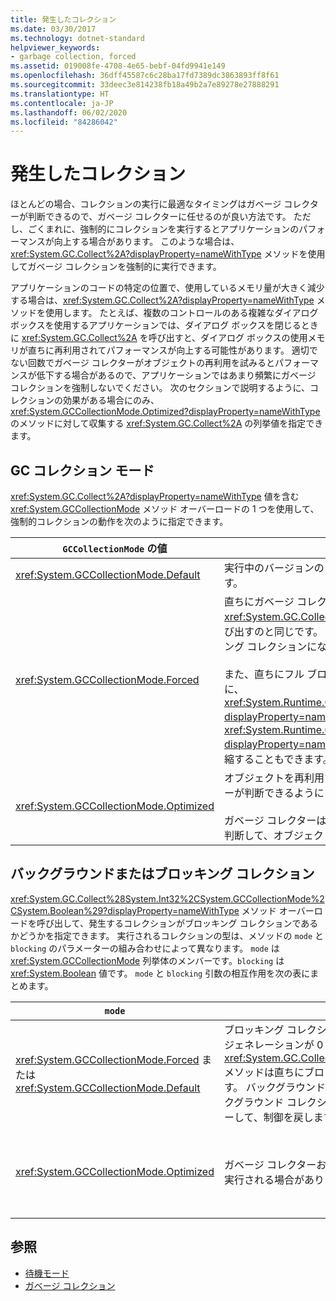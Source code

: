 ```yaml
---
title: 発生したコレクション
ms.date: 03/30/2017
ms.technology: dotnet-standard
helpviewer_keywords:
- garbage collection, forced
ms.assetid: 019008fe-4708-4e65-bebf-04fd9941e149
ms.openlocfilehash: 36dff45587c6c28ba17fd7389dc3863893ff8f61
ms.sourcegitcommit: 33deec3e814238fb18a49b2a7e89278e27888291
ms.translationtype: HT
ms.contentlocale: ja-JP
ms.lasthandoff: 06/02/2020
ms.locfileid: "84286042"
---
```

# <a name="induced-collections"></a>発生したコレクション
ほとんどの場合、コレクションの実行に最適なタイミングはガベージ コレクターが判断できるので、ガベージ コレクターに任せるのが良い方法です。 ただし、ごくまれに、強制的にコレクションを実行するとアプリケーションのパフォーマンスが向上する場合があります。 このような場合は、<xref:System.GC.Collect%2A?displayProperty=nameWithType> メソッドを使用してガベージ コレクションを強制的に実行できます。  
  
 アプリケーションのコードの特定の位置で、使用しているメモリ量が大きく減少する場合は、<xref:System.GC.Collect%2A?displayProperty=nameWithType> メソッドを使用します。 たとえば、複数のコントロールのある複雑なダイアログ ボックスを使用するアプリケーションでは、ダイアログ ボックスを閉じるときに <xref:System.GC.Collect%2A> を呼び出すと、ダイアログ ボックスの使用メモリが直ちに再利用されてパフォーマンスが向上する可能性があります。 適切でない回数でガベージ コレクターがオブジェクトの再利用を試みるとパフォーマンスが低下する場合があるので、アプリケーションではあまり頻繁にガベージ コレクションを強制しないでください。 次のセクションで説明するように、コレクションの効果がある場合にのみ、<xref:System.GCCollectionMode.Optimized?displayProperty=nameWithType> のメソッドに対して収集する <xref:System.GC.Collect%2A> の列挙値を指定できます。  
  
## <a name="gc-collection-mode"></a>GC コレクション モード  
 <xref:System.GC.Collect%2A?displayProperty=nameWithType> 値を含む <xref:System.GCCollectionMode> メソッド オーバーロードの 1 つを使用して、強制的コレクションの動作を次のように指定できます。  
  
|`GCCollectionMode` の値|[説明]|  
|------------------------------|-----------------|  
|<xref:System.GCCollectionMode.Default>|実行中のバージョンの .NET の既定のガベージ コレクション設定を使用します。|  
|<xref:System.GCCollectionMode.Forced>|直ちにガベージ コレクションを強制的に実行します。 これは、<xref:System.GC.Collect?displayProperty=nameWithType> オーバーロードを呼び出すのと同じです。 結果として、すべてのジェネレーションのフル ブロッキング コレクションになります。<br /><br /> また、直ちにフル ブロッキング ガベージ コレクションを強制的に実行する前に、<xref:System.Runtime.GCSettings.LargeObjectHeapCompactionMode%2A?displayProperty=nameWithType> プロパティを <xref:System.Runtime.GCLargeObjectHeapCompactionMode.CompactOnce?displayProperty=nameWithType> に設定して、大きなオブジェクト ヒープを圧縮することもできます。|  
|<xref:System.GCCollectionMode.Optimized>|オブジェクトを再利用するのに現在が最適なときかどうかをガベージ コレクターが判断できるようにします。<br /><br /> ガベージ コレクターは、コレクションの実行を正当化できるほど効果がないと判断して、オブジェクトを再利用せずに戻る場合があります。|  
  
## <a name="background-or-blocking-collections"></a>バックグラウンドまたはブロッキング コレクション  
 <xref:System.GC.Collect%28System.Int32%2CSystem.GCCollectionMode%2CSystem.Boolean%29?displayProperty=nameWithType> メソッド オーバーロードを呼び出して、発生するコレクションがブロッキング コレクションであるかどうかを指定できます。 実行されるコレクションの型は、メソッドの `mode` と `blocking` のパラメーターの組み合わせによって異なります。 `mode` は <xref:System.GCCollectionMode> 列挙体のメンバーです。`blocking` は <xref:System.Boolean> 値です。 `mode` と `blocking` 引数の相互作用を次の表にまとめます。  
  
|`mode`|`blocking` = `true`|`blocking` = `false`|  
|------------|--------------------------|---------------------------|  
|<xref:System.GCCollectionMode.Forced> または <xref:System.GCCollectionMode.Default>|ブロッキング コレクションはできるだけ早く実行されます。 バックグラウンド コレクションが実行中でジェネレーションが 0 または 1 の場合、<xref:System.GC.Collect%28System.Int32%2CSystem.GCCollectionMode%2CSystem.Boolean%29> メソッドは直ちにブロッキング コレクションをトリガーし、コレクションが終了すると制御を戻します。 バックグラウンド コレクションが実行中で `generation` パラメーターが 2 の場合、メソッドはバックグラウンド コレクションの終了を待機し、ジェネレーション 2 のブロッキング コレクションをトリガーして、制御を戻します。|コレクションはできるだけ早く実行されます。 <xref:System.GC.Collect%28System.Int32%2CSystem.GCCollectionMode%2CSystem.Boolean%29> メソッドはバックグラウンド コレクションを要求しますが、それは保証されず、状況によってはブロッキング コレクションが実行される場合もあります。 バックグラウンド コレクションが既に実行中の場合、メソッドはすぐに制御を返します。|  
|<xref:System.GCCollectionMode.Optimized>|ガベージ コレクターおよび `generation` パラメーターの状態によっては、ブロッキング コレクションが実行される場合があります。 ガベージ コレクターは最適なパフォーマンスを提供しようとします。|ガベージ コレクターの状態によっては、コレクションが実行される場合があります。 <xref:System.GC.Collect%28System.Int32%2CSystem.GCCollectionMode%2CSystem.Boolean%29> メソッドはバックグラウンド コレクションを要求しますが、それは保証されず、状況によってはブロッキング コレクションが実行される場合もあります。 ガベージ コレクターは最適なパフォーマンスを提供しようとします。 バックグラウンド コレクションが既に実行中の場合、メソッドはすぐに制御を返します。|  
  
## <a name="see-also"></a>参照

- [待機モード](latency.md)
- [ガベージ コレクション](index.md)
